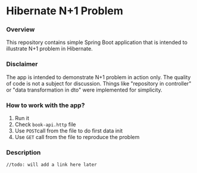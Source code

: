 # Hibernate N+1 Problem

### Overview

This repository contains simple Spring Boot application that is intended to illustrate N+1 problem in Hibernate.

### Disclaimer

The app is intended to demonstrate N+1 problem in action only. The quality of code is not a subject for discussion.
Things like "repository in controller" or "data transformation in dto" were implemented for simplicity.

### How to work with the app?

1) Run it
2) Check `book-api.http` file
3) Use `POST`call from the file to do first data init
4) Use `GET` call from the file to reproduce the problem

### Description

```
//todo: will add a link here later
```
